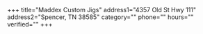 +++
title="Maddex Custom Jigs"
address1="4357 Old St Hwy 111"
address2="Spencer, TN  38585"
category=""
phone=""
hours=""
verified=""
+++
